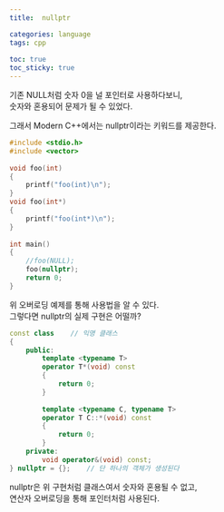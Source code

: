 ```yaml
---
title:  nullptr

categories: language  
tags: cpp
 
toc: true
toc_sticky: true
---
```


  
  
   
기존 NULL처럼 숫자 0을 널 포인터로 사용하다보니,  
숫자와 혼용되어 문제가 될 수 있었다.  
  
그래서 Modern C++에서는 nullptr이라는 키워드를 제공한다.  
```cpp  
#include <stdio.h>  
#include <vector>  
  
void foo(int)  
{  
	printf("foo(int)\n");  
}  
void foo(int*)  
{  
	printf("foo(int*)\n");  
}  
  
int main()   
{  
	//foo(NULL);  
	foo(nullptr);  
	return 0;  
}  
```  
위 오버로딩 예제를 통해 사용법을 알 수 있다.  
그렇다면 nullptr의 실제 구현은 어떨까?  
```cpp  
const class    // 익명 클래스  
{  
    public:  
        template <typename T>  
        operator T*(void) const  
        {  
            return 0;  
        }  
  
        template <typename C, typename T>  
        operator T C::*(void) const  
        {  
            return 0;  
        }  
    private:  
        void operator&(void) const;  
} nullptr = {};    // 단 하나의 객체가 생성된다  
```  
nullptr은 위 구현처럼 클래스여서 숫자와 혼용될 수 없고,  
연산자 오버로딩을 통해 포인터처럼 사용된다.  
   

